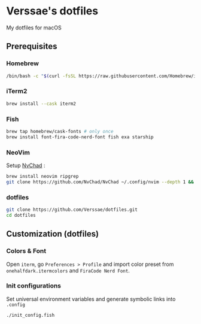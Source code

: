 # Verssae's dotfiles
My dotfiles for macOS

## Prerequisites
### Homebrew
```sh
/bin/bash -c "$(curl -fsSL https://raw.githubusercontent.com/Homebrew/install/HEAD/install.sh)"
```
### iTerm2
```sh
brew install --cask iterm2
```

### Fish

```sh
brew tap homebrew/cask-fonts # only once
brew install font-fira-code-nerd-font fish exa starship
```

### NeoVim
Setup [NvChad](https://nvchad.com) :
```sh
brew install neovim ripgrep
git clone https://github.com/NvChad/NvChad ~/.config/nvim --depth 1 && nvim
```

### dotfiles
```sh
git clone https://github.com/Verssae/dotfiles.git
cd dotfiles
```

## Customization (dotfiles)
### Colors & Font
Open `iterm`, go `Preferences > Profile` and import color preset from `onehalfdark.itermcolors` and `FiraCode Nerd Font`.

### Init configurations
Set universal environment variables and generate symbolic links into `.config`
```sh
./init_config.fish
```